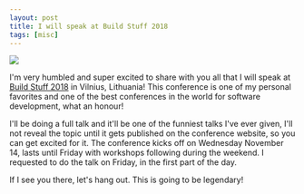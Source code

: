 ```yaml
---
layout: post
title: I will speak at Build Stuff 2018
tags: [misc]
---
```



[<img src="{{ site.url }}/public/img/build_stuff_2018.png">](https://www.buildstuff.lt)

I'm very humbled and super excited to share with you all that I will speak at [Build Stuff 2018](https://www.buildstuff.lt) in Vilnius, Lithuania! This conference is one of my personal favorites and one of the best conferences in the world for software development, what an honour! 

I'll be doing a full talk and it'll be one of the funniest talks I've ever given, I'll not reveal the topic until it gets published on the conference website, so you can get excited for it. The conference kicks off on Wednesday November 14, lasts until Friday with workshops following during the weekend. I requested to do the talk on Friday, in the first part of the day.

If I see you there, let's hang out. This is going to be legendary!